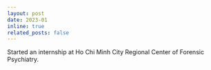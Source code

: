 ```yaml
---
layout: post
date: 2023-01
inline: true
related_posts: false
---
```


Started an internship at Ho Chi Minh City Regional Center of Forensic Psychiatry. 
